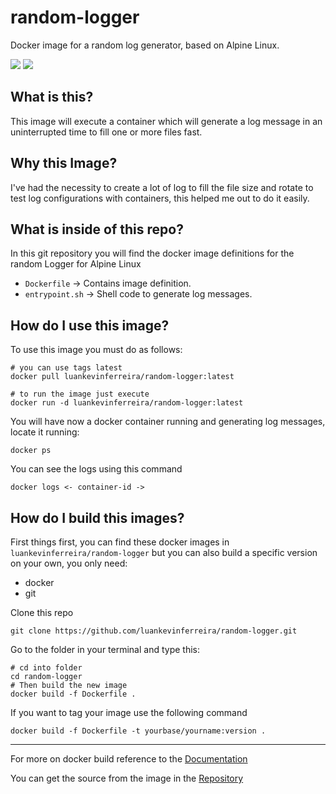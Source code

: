 # random-logger

Docker image for a random log generator, based on Alpine Linux.

[![](https://images.microbadger.com/badges/version/luankevinferreira/random-logger.svg)](https://microbadger.com/images/luankevinferreira/random-logger "Get your own version badge on microbadger.com")
[![](https://images.microbadger.com/badges/image/luankevinferreira/random-logger.svg)](https://microbadger.com/images/luankevinferreira/random-logger "Get your own image badge on microbadger.com")

## What is this?
This image will execute a container which will generate a log message in an uninterrupted time to fill one or more files fast.

## Why this Image?
I've had the necessity to create a lot of log to fill the file size and rotate to test log configurations with containers, this helped me out to do it easily.

## What is inside of this repo?
In this git repository you will find the docker image definitions for the random Logger for Alpine Linux

* `Dockerfile` -> Contains image definition.
* `entrypoint.sh` -> Shell code to generate log messages.

## How do I use this image?
To use this image you must do as follows:

```
# you can use tags latest
docker pull luankevinferreira/random-logger:latest

# to run the image just execute
docker run -d luankevinferreira/random-logger:latest
```

You will have now a docker container running and generating log messages, locate it running:

```
docker ps
```

You can see the logs using this command

```
docker logs <- container-id ->
```

## How do I build this images?
First things first, you can find these docker images in `luankevinferreira/random-logger`
but you can also build a specific version on your own, you only need:

- docker
- git

Clone this repo

`git clone https://github.com/luankevinferreira/random-logger.git`

Go to the folder in your terminal and type this:

```
# cd into folder
cd random-logger
# Then build the new image
docker build -f Dockerfile .
```

If you want to tag your image use the following command

```
docker build -f Dockerfile -t yourbase/yourname:version .
```
---
For more on docker build reference to the [Documentation](https://docs.docker.com/engine/reference/commandline/build/)

You can get the source from the image in the [Repository](https://github.com/luankevinferreira/random-logger)
